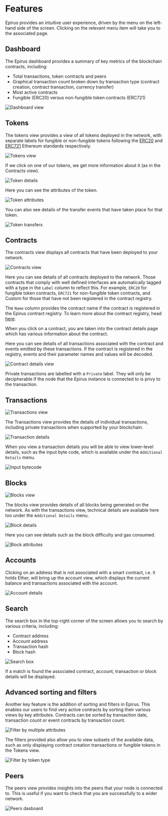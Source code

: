 # Features

Epirus provides an intuitive user experience, driven by the menu on the left-hand side of the screen. Clicking on the relevant menu item will take you to the associated page.

## Dashboard

The Epirus dashboard provides a summary of key metrics of the blockchain contracts, including:

- Total transactions, token contracts and peers
- Graphical transaction count broken down by transaction type (contract creation, contract transaction, currency transfer)
- Most active contracts
- Fungible (ERC20) versus non-fungible token contracts (ERC721)

![Dashboard view](./img/dashboard.png)

## Tokens

The tokens view provides a view of all tokens deployed in the network, with separate labels for 
fungible or non-fungible tokens following the [ERC20](http://eips.ethereum.org/EIPS/eip-20) and [ERC721](http://eips.ethereum.org/EIPS/eip-721) Ethereum standards respectively.

![Tokens view](./img/tokens.png)

If we click on one of our tokens, we get more information about it (as in the Contracts view).

![Token details](./img/token_details.png)

Here you can see the attributes of the token.

![Token attributes](./img/token_attributes.png)

You can also see details of the transfer events that have taken place for that token.

![Token transfers](./img/token_transfers.png)

## Contracts

The contracts view displays all contracts that have been deployed to your network.

![Contracts view](./img/contracts.png)

Here you can see details of all contracts deployed to the network. Those contracts that comply with well defined interfaces are automatically tagged with a type in the `Label` column to reflect this. For example, `ERC20` for fungible token contracts, `ERC721` for non-fungible token contracts, and Custom for those that have not been registered in the contract registry.

The `Name` column provides the contract name if the contract is registered in the Epirus contract registry. To learn more about the contract registry, head [here](metadata.md).

When you click on a contract, you are taken into the contract details page which has various information about the contract.

Here you can see details of all transactions associated with the contract and events emitted by these transactions. If the contract is registered in the registry, events and their parameter names and values will be decoded.

![Contract details view](./img/contract_details.png)

Private transactions are labelled with a `Private` label. They will only be decipherable if the node that the Epirus instance is connected to is privy to the transaction.

## Transactions

![Transactions view](./img/transactions.png)

The Transactions view provides the details of individual transactions, including private transactions when supported by your blockchain.

![Transaction details](./img/transaction_details.png)

When you view a transaction details you will be able to view lower-level details, such as the input byte code, which is available under the `Additional Details` menu.

![Input bytecode](./img/input_bytecode.png)

## Blocks

![Blocks view](./img/blocks.png)

The blocks view provides details of all blocks being generated on the network. As with the transactions view, technical details are available here too under the `Additional Details` menu.

![Block details](./img/block_details.png)

Here you can see details such as the block difficulty and gas consumed.

![Block attributes](./img/block_attributes.png)

## Accounts

Clicking on an address that is not associated with a smart contract, i.e. it holds Ether, will bring up the account view, which displays the current balance and transactions associated with the account.

![Account details](./img/account_details.png)

## Search

The search box in the top-right corner of the screen allows you to search by various criteria, including:

- Contract address
- Account address
- Transaction hash
- Block hash

![Search box](./img/search.png)

If a match is found the associated contract, account, transaction or block details will be displayed.

## Advanced sorting and filters

Another key feature is the addition of sorting and filters in Epirus. This enables our users to 
find very active contracts by sorting their various views by key attributes. Contracts can be 
sorted by transaction date, transaction count or event contracts by transaction count.

![Filter by multiple attributes](./img/filtering.png)

The filters provided also allow you to view subsets of the available data, such as only 
displaying contract creation transactions or fungible tokens in the Tokens view.

![Filter by token type](./img/filtering_tokens.png)

## Peers

The peers view provides insights into the peers that your node is connected to. This is useful if you want to check that you are successfully to a wider network.

![Peers dasboard](./img/peers.png)
